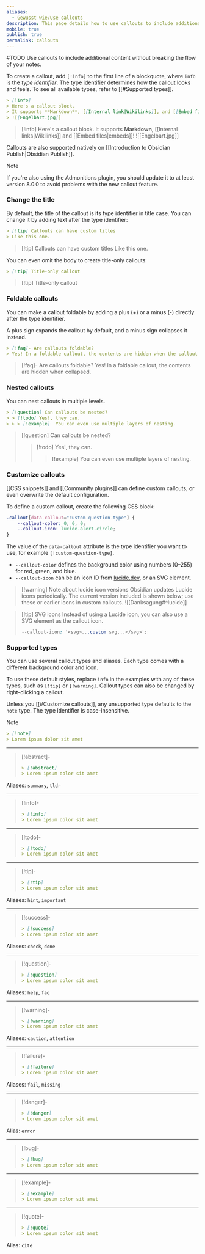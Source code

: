 ```yaml
---
aliases:
  - Gewusst wie/Use callouts
description: This page details how to use callouts to include additional content without breaking the flow of your notes.
mobile: true
publish: true
permalink: callouts
---
```

#TODO
Use callouts to include additional content without breaking the flow of your notes.

To create a callout, add `[!info]` to the first line of a blockquote, where `info` is the _type identifier_. The type identifier determines how the callout looks and feels. To see all available types, refer to [[#Supported types]].

```markdown
> [!info]
> Here's a callout block.
> It supports **Markdown**, [[Internal link|Wikilinks]], and [[Embed files|embeds]]!
> ![[Engelbart.jpg]]
```

> [!info]
> Here's a callout block.
> It supports **Markdown**, [[Internal links|Wikilinks]] and [[Embed files|embeds]]!
> ![[Engelbart.jpg]]

Callouts are also supported natively on [[Introduction to Obsidian Publish|Obsidian Publish]].

> [!note]
> If you're also using the Admonitions plugin, you should update it to at least version 8.0.0 to avoid problems with the new callout feature.

### Change the title

By default, the title of the callout is its type identifier in title case. You can change it by adding text after the type identifier:

```markdown
> [!tip] Callouts can have custom titles
> Like this one.
```

> [!tip] Callouts can have custom titles
> Like this one.

You can even omit the body to create title-only callouts:

```markdown
> [!tip] Title-only callout
```

> [!tip] Title-only callout

### Foldable callouts

You can make a callout foldable by adding a plus (+) or a minus (-) directly after the type identifier.

A plus sign expands the callout by default, and a minus sign collapses it instead.

```markdown
> [!faq]- Are callouts foldable?
> Yes! In a foldable callout, the contents are hidden when the callout is collapsed.
```

> [!faq]- Are callouts foldable?
> Yes! In a foldable callout, the contents are hidden when collapsed.

### Nested callouts

You can nest callouts in multiple levels.

```markdown
> [!question] Can callouts be nested?
> > [!todo] Yes!, they can.
> > > [!example]  You can even use multiple layers of nesting.
```

> [!question] Can callouts be nested?
> > [!todo] Yes!, they can.
> > > [!example]  You can even use multiple layers of nesting.

### Customize callouts

[[CSS snippets]] and [[Community plugins]] can define custom callouts, or even overwrite the default configuration.

To define a custom callout, create the following CSS block:

```css
.callout[data-callout="custom-question-type"] {
    --callout-color: 0, 0, 0;
    --callout-icon: lucide-alert-circle;
}
```

The value of the `data-callout` attribute is the type identifier you want to use, for example `[!custom-question-type]`.

- `--callout-color` defines the background color using numbers (0–255) for red, green, and blue.
- `--callout-icon` can be an icon ID from [lucide.dev](https://lucide.dev), or an SVG element. 

> [!warning] Note about lucide icon versions
> Obsidian updates Lucide icons periodically. The current version included is shown below; use these or earlier icons in custom callouts.
> ![[Danksagung#^lucide]]

> [!tip] SVG icons
> Instead of using a Lucide icon, you can also use a SVG element as the callout icon.
>
> ```css
> --callout-icon: '<svg>...custom svg...</svg>';
> ```

### Supported types

You can use several callout types and aliases. Each type comes with a different background color and icon.

To use these default styles, replace `info` in the examples with any of these types, such as `[!tip]` or `[!warning]`. Callout types can also be changed by right-clicking a callout.

Unless you [[#Customize callouts]], any unsupported type defaults to the `note` type. The type identifier is case-insensitive.

> [!note]
> ```md
> > [!note]
> > Lorem ipsum dolor sit amet
> ```

---

> [!abstract]-
> ```md
> > [!abstract]
> > Lorem ipsum dolor sit amet
> ```

Aliases: `summary`, `tldr`

---

> [!info]-
> ```md
> > [!info]
> > Lorem ipsum dolor sit amet
> ```

---

> [!todo]-
> ```md
> > [!todo]
> > Lorem ipsum dolor sit amet
> ```

---

> [!tip]-
> ```md
> > [!tip]
> > Lorem ipsum dolor sit amet
> ```

Aliases: `hint`, `important`

---

> [!success]-
> ```md
> > [!success]
> > Lorem ipsum dolor sit amet
> ```

Aliases: `check`, `done`

---

> [!question]-
> ```md
> > [!question]
> > Lorem ipsum dolor sit amet
> ```

Aliases: `help`, `faq`

---

> [!warning]-
>  ```md
> > [!warning]
> > Lorem ipsum dolor sit amet
> ```

Aliases: `caution`, `attention`

---

> [!failure]-
> ```md
> > [!failure]
> > Lorem ipsum dolor sit amet
> ```

Aliases: `fail`, `missing`

---

> [!danger]-
> ```md
> > [!danger]
> > Lorem ipsum dolor sit amet
> ```

Alias: `error`

---

> [!bug]-
> ```md
> > [!bug]
> > Lorem ipsum dolor sit amet
> ```

---

> [!example]-
> ```md
> > [!example]
> > Lorem ipsum dolor sit amet
> ```

---

> [!quote]-
> ```md
> > [!quote]
> > Lorem ipsum dolor sit amet
> ```

Alias: `cite`
